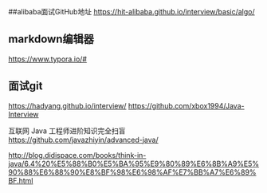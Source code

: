 ##alibaba面试GitHub地址
https://hit-alibaba.github.io/interview/basic/algo/

## markdown编辑器
https://www.typora.io/#

## 面试git
https://hadyang.github.io/interview/ 
https://github.com/xbox1994/Java-Interview

互联网 Java 工程师进阶知识完全扫盲
https://github.com/javazhiyin/advanced-java/

http://blog.didispace.com/books/think-in-java/6.4%20%E5%88%B0%E5%BA%95%E9%80%89%E6%8B%A9%E5%90%88%E6%88%90%E8%BF%98%E6%98%AF%E7%BB%A7%E6%89%BF.html
